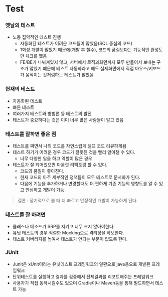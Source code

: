 # Test

### 옛날의 테스트
- 노동 집약적인 테스트 진행
  - 자동화된 테스트가 어려운 코드들이 많았음(SQL 중심의 코드)
  - 1회성 개발이 많았기 때문에(개발 후 철수), 코드의 품질보다는 기능적인 완성도만 체크를 했음
  - FE/BE가 나눠져있지 않고, 서버에서 로직과화면까지 모두 만들어서 보내는 구조가 많았기 떄문에 테스트 자동화라고 해도 실제화면에서 직접 마우스/키보드가 움직이는 것처럼하는 테스트가 많았음

### 현재의 테스트
- 자동화된 테스트
- 빠른 테스트
- 여러가지 테스트와 방법론 등 테스트의 발전
- 테스트가 중요하다는 것은 이미 너무 많은 사람들이 알고 있음

### 테스트를 잘하면 좋은 점
- 테스트를 짜면서 나의 코드를 자연스럽게 셀프 코드 리뷰하게됨
- 테스트 하기가 어려운 경우 코드가 잘못된 것을 빨리 알아챌 수 있다.
  - 너무 다양한 일을 하고 역할이 많은 경우
- 테스트가 잘 되어있으면 마음껏 리팩토링 할 수 있다.
  - 코드의 품질이 좋아진다.
  - 현재 코드의 아주 세부적인 정책들이 모두 테스트로 문서화가 된다.
  - 다음에 기능을 추가하거나 변경할때도 더 편하게 기존 기능의 영향도를 알 수 있고 안심하고 개발이 가능

> 결론 : 장기적으로 볼 때 더 빠르고 안정적인 개발이 가능하게 된다.

### 테스트를 잘 하려면
- 클래스나 메소드가 SRP를 지키고 너무 크지 않아야한다.
- 유닛 테스트의 경우 적절한 Mocking으로 격리성을 확보한다.
- 테스트 커버리지를 높여서 테스트가 안되는 부분이 없도록 한다.

### JUnit
- Junit은 xUnit이라는 유닛테스트 프레임워크의 일환으로 java용으로 개발된 프레임워크
- 단위테스트를 실행하고 결과를 검증해서 전체결과를 리포트해주는 프레임워크
- 사용자가 직접 동작시킬수도 있으며 Gradle이나 Maven등을 통해 빌드하면서 테스트 가능